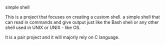 simple shell

This is a project that focuses on creating a custom shell.
a simple shell that can read in commands and give output just like the Bash sheli or any other shell used in UNIX or UNIX - like OS.

It is a pair project and it will majorly rely on C language.
